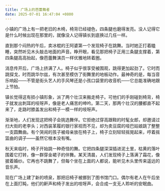 ```yaml
---
title: 广场上的芭蕾舞者
date: 2025-07-01 16:47:04 +0800
---
```


小镇的广场上有一把老旧的木椅，椅背已经褪色，四条腿也磨得发亮。没人记得它是什么时候出现在那里的，就像没人记得镇长到底换过几任一样。

直到那个闷热的午后，卖冰棍的王阿婆第一个发现椅子在跳舞。当时她正打着瞌睡，突然听见木头敲击地面的声音。睁开眼，看见那把椅子正用三条腿支撑着，第四条腿高高抬起，像芭蕾舞演员一样优雅地转着圈。

消息传开后，广场上挤满了人。椅子似乎很享受被围观，跳得更加起劲了。它时而跳探戈，时而跳华尔兹，有次甚至模仿了街舞里的地板动作。最神奇的是，每当音乐响起——不管是街头艺人的手风琴还是小孩口袋里的收音机——它总能准确地跟上节拍。

镇长觉得这有损小镇形象，派了两个壮汉来搬走椅子。可他们的手刚碰到椅背，椅子就发出刺耳的吱呀声，像是老人痛苦的呻吟。第二天，那两个壮汉的腰都直不起来了，走路时膝盖发出和椅子一模一样的吱呀声。

渐渐地，人们发现这把椅子会挑选舞伴。它拒绝过穿高跟鞋的时髦女郎，却邀请过扫大街的老李头；对西装革履的银行家视而不见，却为卖豆腐的哑巴姑娘跳了整整一支圆舞曲。有个哭闹的孩子被母亲放在椅子上，椅子立刻轻轻摇晃起来，哼着摇篮曲的调子——虽然它根本没有嘴。

秋天来临时，椅子开始跳一种奇怪的舞。它把四条腿深深插进泥土里，枯黄的落叶围着它打转，像一群穿金裙子的伴舞。某天清晨，人们发现椅子上落满了霜花，像披着婚纱。它再也不跳舞了，但每个坐在上面的人都说，能听见木头里传来遥远的音乐声。

现在广场上建了新的喷泉，那把旧椅子被挪到了图书馆门口。偶尔有老人在午后坐在上面打盹，他们的鼾声和椅子发出的吱呀声，会合成一支无人聆听的安眠曲。

